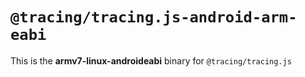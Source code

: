 # `@tracing/tracing.js-android-arm-eabi`

This is the **armv7-linux-androideabi** binary for `@tracing/tracing.js`
